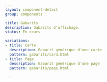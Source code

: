 ```yaml
---
layout: component-detail
group: components

title: Gabarits
description: Gabarits d'affichage.
status: En cours

variations:
- title: Carte
  description: Gabarit générique d'une carte
  pattern: gabarits/card.html
- title: Page
  description: Gabarit générique d'une page
  pattern: gabarits/page.html

---
```


